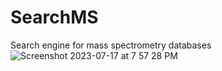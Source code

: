 # SearchMS
Search engine for mass spectrometry databases
![Screenshot 2023-07-17 at 7 57 28 PM](https://github.com/wasimsandhu/SearchMS/assets/7220175/a6ae238f-51c0-4ac0-ae66-123546367f69)
